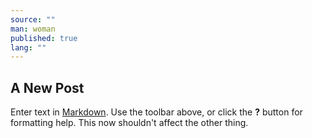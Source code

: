 ```yaml
---
source: ""
man: woman
published: true
lang: ""
---
```

## A New Post

Enter text in [Markdown](http://daringfireball.net/projects/markdown/). Use the toolbar above, or click the **?** button for formatting help. This now shouldn't affect the other thing.
